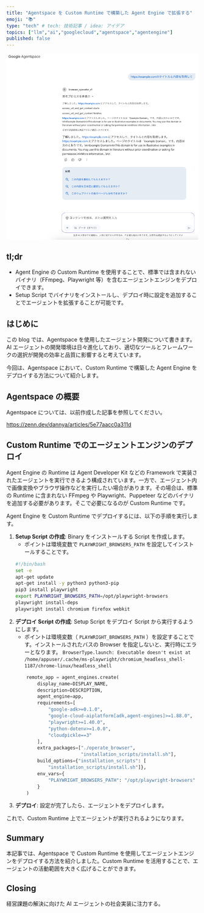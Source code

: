 ```yaml
---
title: "Agentspace を Custom Runtime で構築した Agent Engine で拡張する"
emoji: "📚"
type: "tech" # tech: 技術記事 / idea: アイデア
topics: ["llm","ai","googlecloud","agentspace","agentengine"]
published: false
---
```


![alt text](/images/a3d4aade52097d.png)

## tl;dr

- Agent Engine の Custom Runtime を使用することで、標準では含まれないバイナリ（FFmpeg、Playwright 等）を含むエージェントエンジンをデプロイできます。
- Setup Script でバイナリをインストールし、デプロイ時に設定を追加することでエージェントを拡張することが可能です。

## はじめに

この blog では、Agentspace を使用したエージェント開発について書きます。AI エージェントの開発環境は日々進化しており、適切なツールとフレームワークの選択が開発の効率と品質に影響すると考えています。

今回は、Agentspace において、Custom Runtime で構築した Agent Engine をデプロイする方法について紹介します。

## Agentspace の概要

Agentspace については、以前作成した記事を参照してください。

https://zenn.dev/dannya/articles/5e77aacc0a311d

## Custom Runtime でのエージェントエンジンのデプロイ

Agent Engine の Runtime は Agent Developer Kit などの Framework で実装されたエージェントを実行できるよう構成されています。一方で、エージェント内で画像変換やブラウザ操作などを実行したい場合があります。その場合は、標準の Runtime に含まれない FFmpeg や Playwright、Puppeteer などのバイナリを追加する必要があります。そこで必要になるのが Custom Runtime です。

Agent Engine を Custom Runtime でデプロイするには、以下の手順を実行します。

1. **Setup Script の作成**: Binary をインストールする Script を作成します。
    * ポイントは環境変数で `PLAYWRIGHT_BROWSERS_PATH` を設定してインストールすることです。
    ```bash:install.sh
    #!/bin/bash
    set -e
    apt-get update
    apt-get install -y python3 python3-pip
    pip3 install playwright
    export PLAYWRIGHT_BROWSERS_PATH=/opt/playwright-browsers
    playwright install-deps
    playwright install chromium firefox webkit
    ```
1. **デプロイ Script の作成**: Setup Script をデプロイ Script から実行するようにします。
    * ポイントは環境変数（ `PLAYWRIGHT_BROWSERS_PATH` ）を設定することです。インストールされたバスの Browser を指定しないと、実行時にエラーとなります。 `BrowserType.launch: Executable doesn't exist at /home/appuser/.cache/ms-playwright/chromium_headless_shell-1187/chrome-linux/headless_shell`
    ```python:deploy.py
        remote_app = agent_engines.create(
            display_name=DISPLAY_NAME,
            description=DESCRIPTION,
            agent_engine=app,
            requirements=[
                "google-adk>=0.1.0",
                "google-cloud-aiplatform[adk,agent-engines]>=1.88.0",
                "playwright>=1.40.0",
                "python-dotenv>=1.0.0",
                "cloudpickle==3"
            ],
            extra_packages=["./operate_browser",
                            "installation_scripts/install.sh"],
            build_options={"installation_scripts": [
                "installation_scripts/install.sh"]},
            env_vars={
                "PLAYWRIGHT_BROWSERS_PATH": "/opt/playwright-browsers"
            }
        )
    ```
1. **デプロイ**: 設定が完了したら、エージェントをデプロイします。

これで、Custom Runtime 上でエージェントが実行されるようになります。

## Summary

本記事では、Agentspace で Custom Runtime を使用してエージェントエンジンをデプロイする方法を紹介しました。Custom Runtime を活用することで、エージェントの活動範囲を大きく広げることができます。

## Closing

経営課題の解決に向けた AI エージェントの社会実装に注力する。
